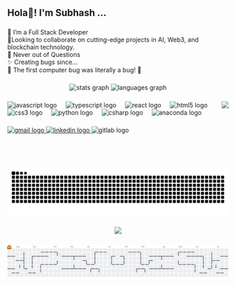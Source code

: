 <h2 align="left">Hola👋! I'm Subhash ...</h2>

###

<p align="left">🔭 I’m a  Full Stack Developer<br>👯Looking to collaborate on cutting-edge projects in AI, Web3, and blockchain technology.<br>🌱 Never out of Questions<br>✨ Creating bugs since... <br>🎲 The first computer bug was literally a bug! 🐛</p>

###

<div align="center">
  <img src="https://github-readme-stats.vercel.app/api?username=mailech&hide_title=false&hide_rank=false&show_icons=true&include_all_commits=true&count_private=true&disable_animations=false&theme=dracula&locale=en&hide_border=false" height="150" alt="stats graph"  />
  <img src="https://github-readme-stats.vercel.app/api/top-langs?username=mailech&locale=en&hide_title=false&layout=compact&card_width=320&langs_count=5&theme=dracula&hide_border=false" height="150" alt="languages graph"  />
</div>

###

<img align="right" height="150" src="https://i.imgflip.com/9vnpmc.gif" />

###

<div align="left">
  <img src="https://cdn.jsdelivr.net/gh/devicons/devicon/icons/javascript/javascript-original.svg" height="30" alt="javascript logo"  />
  <img width="12" />
  <img src="https://cdn.jsdelivr.net/gh/devicons/devicon/icons/typescript/typescript-original.svg" height="30" alt="typescript logo"  />
  <img width="12" />
  <img src="https://cdn.jsdelivr.net/gh/devicons/devicon/icons/react/react-original.svg" height="30" alt="react logo"  />
  <img width="12" />
  <img src="https://cdn.jsdelivr.net/gh/devicons/devicon/icons/html5/html5-original.svg" height="30" alt="html5 logo"  />
  <img width="12" />
  <img src="https://cdn.jsdelivr.net/gh/devicons/devicon/icons/css3/css3-original.svg" height="30" alt="css3 logo"  />
  <img width="12" />
  <img src="https://cdn.jsdelivr.net/gh/devicons/devicon/icons/python/python-original.svg" height="30" alt="python logo"  />
  <img width="12" />
  <img src="https://cdn.jsdelivr.net/gh/devicons/devicon/icons/csharp/csharp-original.svg" height="30" alt="csharp logo"  />
  <img width="12" />
  <img src="https://cdn.jsdelivr.net/gh/devicons/devicon/icons/anaconda/anaconda-original.svg" height="30" alt="anaconda logo"  />
</div>

###
<div align="left">
  <a href="aidenaiden.3108@gmail.com" target="_blank">
    <img src="https://img.shields.io/static/v1?message=Gmail&logo=gmail&label=&color=D14836&logoColor=white&labelColor=&style=for-the-badge" height="35" alt="gmail logo"  />
  </a>
  <a href="www.linkedin.com/in/subhash-raj-b08616276" target="_blank">
    <img src="https://img.shields.io/static/v1?message=LinkedIn&logo=linkedin&label=&color=0077B5&logoColor=white&labelColor=&style=for-the-badge" height="35" alt="linkedin logo"  />
  </a>
  <img src="https://img.shields.io/static/v1?message=GitLab&logo=gitlab&label=&color=FC6D26&logoColor=white&labelColor=&style=for-the-badge" height="35" alt="gitlab logo"  />
</div>

###

<br clear="both">

<picture>
  <source media="(prefers-color-scheme: dark)" srcset="https://raw.githubusercontent.com/mailech/mailech/output/github-snake-dark.svg" />
  <source media="(prefers-color-scheme: light)" srcset="https://raw.githubusercontent.com/mailech/mailech/output/github-snake.svg" />
  <img alt="github-snake" src="https://raw.githubusercontent.com/mailech/mailech/output/github-snake.svg" />
</picture>

###

<div align="center">
  <img src="https://profile-counter.glitch.me/mailech/count.svg?"  />
</div>

###

<picture>
  <source media="(prefers-color-scheme: dark)" srcset="https://raw.githubusercontent.com/mailech/mailech/output/pacman-contribution-graph-dark.svg">
  <source media="(prefers-color-scheme: light)" srcset="https://raw.githubusercontent.com/mailech/mailech/output/pacman-contribution-graph.svg">
  <img alt="pacman contribution graph" src="https://raw.githubusercontent.com/mailech/mailech/output/pacman-contribution-graph.svg">
</picture>

###
